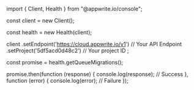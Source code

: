 import { Client, Health } from "@appwrite.io/console";

const client = new Client();

const health = new Health(client);

client
    .setEndpoint('https://cloud.appwrite.io/v1') // Your API Endpoint
    .setProject('5df5acd0d48c2') // Your project ID
;

const promise = health.getQueueMigrations();

promise.then(function (response) {
    console.log(response); // Success
}, function (error) {
    console.log(error); // Failure
});